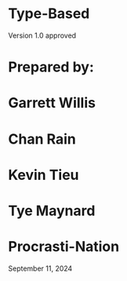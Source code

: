# Type-Based
Version 1.0 approved
# Prepared by: 
# Garrett Willis 
# Chan Rain 
# Kevin Tieu
# Tye Maynard
# Procrasti-Nation
September 11, 2024
